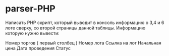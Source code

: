# parser-PHP

Написать PHP скрипт, который выводит в консоль информацию о 3,4 и 6 лоте сверху, со второй страницы данной таблицы. Информацию которую нужно вывести: 

Номер торгов ( первый столбец )
Номер лота
Ссылка на лот
Начальная цена
Дата проведения
Статус
